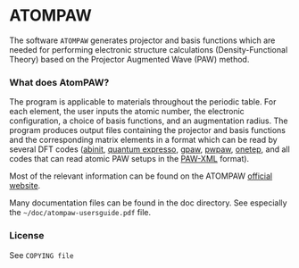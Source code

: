 ATOMPAW
================

The software `ATOMPAW` generates projector and basis functions which are needed for
performing electronic structure calculations (Density-Functional Theory)
based on the Projector Augmented Wave (PAW) method.

### What does AtomPAW?

The program is applicable to materials throughout the periodic table.
For each element, the user inputs the atomic number, the electronic configuration,
a choice of basis functions, and an augmentation radius.
The program produces output files containing the projector and basis functions
and the corresponding matrix elements in a format which can be read by several
DFT codes ([abinit](https://www.abinit.org),
[quantum expresso](https://www.quantum-espresso.org),
[gpaw](https://wiki.fysik.dtu.dk/gpaw),
[pwpaw](http://users.wfu.edu/natalie/papers/pwpaw),
[onetep](http://www.onetep.org),
and all codes that can read atomic PAW setups in the
[PAW-XML](https://esl.cecam.org/Paw-xml) format).


Most of the relevant information can be found on the
ATOMPAW [official website](http://users.wfu.edu/natalie/papers/pwpaw).

Many documentation files can be found in the doc directory.
See especially the `~/doc/atompaw-usersguide.pdf` file.

### License

See `COPYING file`
